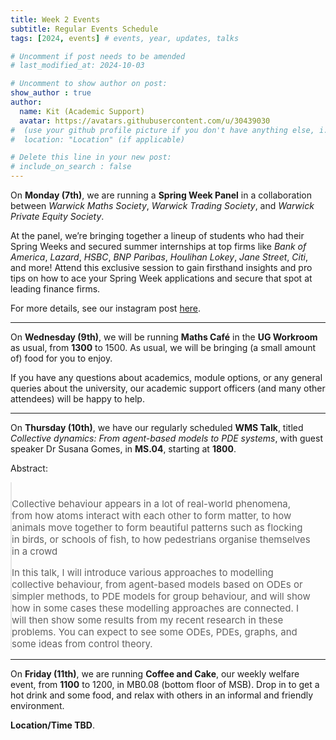 ```yaml
---
title: Week 2 Events
subtitle: Regular Events Schedule
tags: [2024, events] # events, year, updates, talks

# Uncomment if post needs to be amended
# last_modified_at: 2024-10-03

# Uncomment to show author on post:
show_author : true
author:
  name: Kit (Academic Support)
  avatar: https://avatars.githubusercontent.com/u/30439030
#  (use your github profile picture if you don't have anything else, i.e. https://avatars.githubusercontent.com/u/30439030)
#  location: "Location" (if applicable)

# Delete this line in your new post:
# include_on_search : false
---
```


On **Monday (7th)**, we are running a **Spring Week Panel** in a collaboration between *Warwick Maths Society*, *Warwick Trading Society*, and *Warwick Private Equity Society*.

At the panel, we’re bringing together a lineup of students who had their Spring Weeks and secured summer internships at top firms like *Bank of America*, *Lazard*, *HSBC*, *BNP Paribas*, *Houlihan Lokey*, *Jane Street*, *Citi*, and more! Attend this exclusive session to gain firsthand insights and pro tips on how to ace your Spring Week applications and secure that spot at leading finance firms.

For more details, see our instagram post [here](https://www.instagram.com/p/DAvdIaUAhko).

---

On **Wednesday (9th)**, we will be running **Maths Café** in the **UG Workroom** as usual, from **1300** to 1500. As usual, we will be bringing (a small amount of) food for you to enjoy.

If you have any questions about academics, module options, or any general queries about the university, our academic support officers (and many other attendees) will be happy to help.

---

On **Thursday (10th)**, we have our regularly scheduled **WMS Talk**, titled *Collective dynamics: From agent-based models to PDE systems*, with guest speaker  Dr Susana Gomes, in **MS.04**, starting at **1800**.


<style>
blockquote {
    padding: 10px 20px 0 0;
    margin: 0 0 0 0;
    font-size: 15px;
}
</style>

Abstract:
> Collective behaviour appears in a lot of real-world phenomena, from how atoms interact with each other to form matter, to how animals move together to form beautiful patterns such as flocking in birds, or schools of fish, to how pedestrians organise themselves in a crowd
>
> In this talk, I will introduce various approaches to modelling collective behaviour, from agent-based models based on ODEs or simpler methods, to PDE models for group behaviour, and will show how in some cases these modelling approaches are connected. I will then show some results from my recent research in these problems. You can expect to see some ODEs, PDEs, graphs, and some ideas from control theory.

---

On **Friday (11th)**, we are running **Coffee and Cake**, our weekly welfare event, from **1100** to 1200, in MB0.08 (bottom floor of MSB). Drop in to get a hot drink and some food, and relax with others in an informal and friendly environment.

**Location/Time TBD**.
